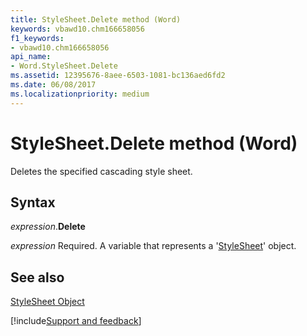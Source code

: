 ```yaml
---
title: StyleSheet.Delete method (Word)
keywords: vbawd10.chm166658056
f1_keywords:
- vbawd10.chm166658056
api_name:
- Word.StyleSheet.Delete
ms.assetid: 12395676-8aee-6503-1081-bc136aed6fd2
ms.date: 06/08/2017
ms.localizationpriority: medium
---
```



# StyleSheet.Delete method (Word)

Deletes the specified cascading style sheet.


## Syntax

_expression_.**Delete**

_expression_ Required. A variable that represents a '[StyleSheet](Word.StyleSheet.md)' object.


## See also


[StyleSheet Object](Word.StyleSheet.md)

[!include[Support and feedback](~/includes/feedback-boilerplate.md)]